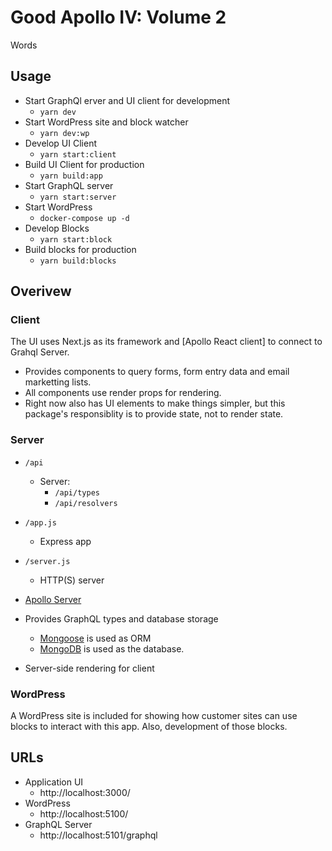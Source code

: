 # Good Apollo IV: Volume 2

Words

## Usage

* Start GraphQl erver and UI client for development
  * `yarn dev`
* Start WordPress site and block watcher
  * `yarn dev:wp`
* Develop UI Client
  * `yarn start:client`
* Build UI Client for production
  * `yarn build:app`
* Start GraphQL server
  * `yarn start:server`
* Start WordPress
  * `docker-compose up -d`
* Develop Blocks
  * `yarn start:block`
* Build blocks for production
  * `yarn build:blocks`

## Overivew

### Client

The UI uses Next.js as its framework and [Apollo React client] to connect to Grahql Server.

* Provides components to query forms, form entry data and email marketting lists.
* All components use render props for rendering.
* Right now also has UI elements to make things simpler, but this package's responsiblity is to provide state, not to render state.

### Server

* `/api`
  * Server:
    * `/api/types`
    * `/api/resolvers`
* `/app.js`
  * Express app
* `/server.js`
  * HTTP(S) server

* [Apollo  Server](https://www.apollographql.com/docs/apollo-server/)
* Provides GraphQL types and database storage
  * [Mongoose](https://mongoosejs.com/docs/api/model.html) is used as ORM
  * [MongoDB](https://www.mongodb.com/) is used as the database.
* Server-side rendering for client
  
### WordPress

A WordPress site is included for showing how customer sites can use blocks to interact with this app. Also, development of those blocks.

## URLs

* Application UI
  * http://localhost:3000/
* WordPress
  * http://localhost:5100/
* GraphQL Server
  * http://localhost:5101/graphql
  